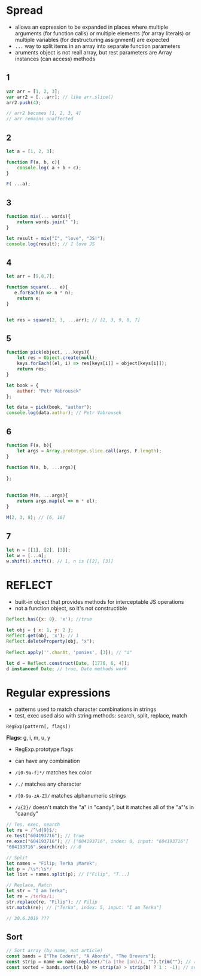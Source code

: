 # Spread

* allows an expression to be expanded in places where multiple arguments (for function calls) or multiple elements (for array literals) or multiple variables (for destructuring assignment) are expected
* ```...``` way to split items in an array into separate function parameters
* aruments object is not reall array, but rest parameters are Array instances
(can access) methods



## 1
```js
var arr = [1, 2, 3];
var arr2 = [...arr]; // like arr.slice()
arr2.push(4); 

// arr2 becomes [1, 2, 3, 4]
// arr remains unaffected
```



## 2

```js
let a = [1, 2, 3];

function F(a, b, c){
    console.log( a + b + c);
}

F( ...a);
```

 
## 3
```js
function mix(... words){
    return words.join(" ");
}

let result = mix("I", "love", "JS!");
console.log(result); // I love JS
```

## 4
```js
let arr = [9,8,7];

function square(... e){
   e.forEach(n => n * n);
    return e;
}


let res = square(2, 3, ...arr); // [2, 3, 9, 8, 7]

```


## 5
```js
function pick(object, ...keys){
    let res = Object.create(null);
    keys.forEach((el, i) => res[keys[i]] = object[keys[i]]);
    return res;
}

let book = {
    author: "Petr Vabrousek"
};

let data = pick(book, "author");
console.log(data.author); // Petr Vabrousek

```

## 6

```js
function F(a, b){
    let args = Array.prototype.slice.call(args, F.length);
}
    
function N(a, b, ...args){
    
};
    
    
function M(m, ...args){
    return args.map(el => m * el);
}
    
M(2, 3, 8); // [6, 16]
```


## 7

```js
let n = [[1], [2], [3]];
let w = [...n];
w.shift().shift(); // 1, n is [[2], [3]]
```


# REFLECT
* built-in object that provides methods for interceptable JS operations
* not a function object, so it's not constructible

```js
Reflect.has({x: 0}, 'x'); //true
   
let obj = { x: 1, y: 2 };
Reflect.get(obj, 'x'); // 1
Reflect.deleteProperty(obj, "x");    
  
Reflect.apply(''.charAt, 'ponies', [3]); // "i"  

let d = Reflect.construct(Date, [1776, 6, 4]);
d instanceof Date; // true, Date methods work
```    




# Regular expressions
* patterns used to match character combinations in strings
* test, exec used also with string methods: search, split, replace, match

```
RegExp(pattern[, flags])
```
**Flags:** g, i, m, u, y
* RegExp.prototype.flags
* can have any combination

* ```/[0-9a-f]*/``` matches hex color
* ```/./``` matches any character
* ```/[0-9a-zA-Z]/``` matches alphanumeric strings
* ```/a{2}/``` doesn't match the "a" in "candy", but it matches all of the "a"'s in "caandy"

```js
// Tes, exec, search
let re = /^\d{9}$/;
re.test("604193716"); // true
re.exec("604193716"); // ["604193716", index: 0, input: "604193716"]
"604193716".search(re); // 0

// Split
let names = "Filip; Terka ;Marek";
let p = /\s*;\s*/
let list = names.split(p); // ["Filip", "T...]
```

```js
// Replace, Match
let str = "I am Terka";
let re = /terka/i;
str.replace(re, "Filip"); // Filip
str.match(re); // ["Terka", index: 5, input: "I am Terka"]

// 30.6.2019 ???
```

## Sort
```js
// Sort array (by name, not article)
const bands = ["The Coders", "A Abords", "The Brovers"];
const strip = name => name.replace(/^(a |the |an)/i, "").trim(""); // remove "a" "the" "an"
const sorted = bands.sort((a,b) => strip(a) > strip(b) ? 1 : -1); // sorted array
```


